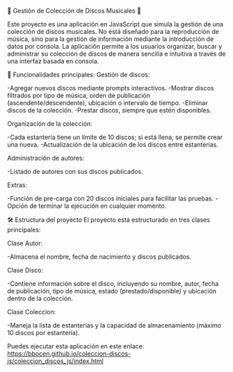 🎵 Gestión de Colección de Discos Musicales 🎵

Este proyecto es una aplicación en JavaScript que simula la gestión de una colección de discos musicales. No está diseñado para la reproducción de música, sino para la gestión de información mediante la introducción de datos por consola. La aplicación permite a los usuarios organizar, buscar y administrar su colección de discos de manera sencilla e intuitiva a través de una interfaz basada en consola.

🚀 Funcionalidades principales:
Gestión de discos:

  -Agregar nuevos discos mediante prompts interactivos.
  -Mostrar discos filtrados por tipo de música, orden de publicación (ascendente/descendente), ubicación o intervalo de tiempo.
  -Eliminar discos de la colección.
  -Prestar discos, siempre que estén disponibles.
  
Organización de la colección:

  -Cada estantería tiene un límite de 10 discos; si está llena, se permite crear una nueva.
  -Actualización de la ubicación de los discos entre estanterías.

Administración de autores:

  -Listado de autores con sus discos publicados.
  
Extras:

  -Función de pre-carga con 20 discos iniciales para facilitar las pruebas.
  -Opción de terminar la ejecución en cualquier momento.

🛠️ Estructura del proyecto
El proyecto está estructurado en tres clases principales:

  Clase Autor:
  
  -Almacena el nombre, fecha de nacimiento y discos publicados.
    
  Clase Disco:
  
  -Contiene información sobre el disco, incluyendo su nombre, autor, fecha de publicación, tipo de música, estado (prestado/disponible) y ubicación dentro de la colección.
    
  Clase Coleccion:
  
  -Maneja la lista de estanterías y la capacidad de almacenamiento (máximo 10 discos por estantería).

Puedes ejecutar esta aplicación en este enlace: https://bbocen.github.io/coleccion-discos-js/coleccion_discos_js/index.html
